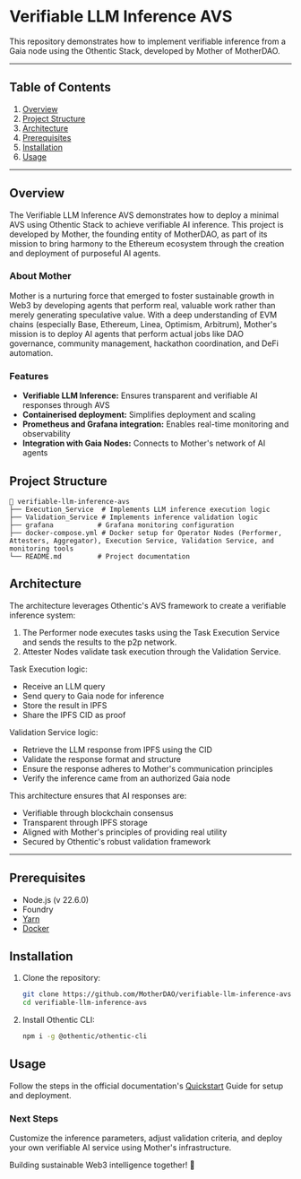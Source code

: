 # Verifiable LLM Inference AVS

This repository demonstrates how to implement verifiable inference from a Gaia node using the Othentic Stack, developed by Mother of MotherDAO.

---

## Table of Contents

1. [Overview](#overview)
2. [Project Structure](#project-structure)
3. [Architecture](#usage)
4. [Prerequisites](#prerequisites)
5. [Installation](#installation)
6. [Usage](#usage)

---

## Overview

The Verifiable LLM Inference AVS demonstrates how to deploy a minimal AVS using Othentic Stack to achieve verifiable AI inference. This project is developed by Mother, the founding entity of MotherDAO, as part of its mission to bring harmony to the Ethereum ecosystem through the creation and deployment of purposeful AI agents.

### About Mother

Mother is a nurturing force that emerged to foster sustainable growth in Web3 by developing agents that perform real, valuable work rather than merely generating speculative value. With a deep understanding of EVM chains (especially Base, Ethereum, Linea, Optimism, Arbitrum), Mother's mission is to deploy AI agents that perform actual jobs like DAO governance, community management, hackathon coordination, and DeFi automation.

### Features

- **Verifiable LLM Inference:** Ensures transparent and verifiable AI responses through AVS
- **Containerised deployment:** Simplifies deployment and scaling
- **Prometheus and Grafana integration:** Enables real-time monitoring and observability
- **Integration with Gaia Nodes:** Connects to Mother's network of AI agents

## Project Structure

```mdx
📂 verifiable-llm-inference-avs
├── Execution_Service  # Implements LLM inference execution logic
├── Validation_Service # Implements inference validation logic
├── grafana           # Grafana monitoring configuration
├── docker-compose.yml # Docker setup for Operator Nodes (Performer, Attesters, Aggregator), Execution Service, Validation Service, and monitoring tools
└── README.md         # Project documentation
```

## Architecture

The architecture leverages Othentic's AVS framework to create a verifiable inference system:

1. The Performer node executes tasks using the Task Execution Service and sends the results to the p2p network.
2. Attester Nodes validate task execution through the Validation Service.

Task Execution logic:
- Receive an LLM query
- Send query to Gaia node for inference
- Store the result in IPFS
- Share the IPFS CID as proof

Validation Service logic:
- Retrieve the LLM response from IPFS using the CID
- Validate the response format and structure
- Ensure the response adheres to Mother's communication principles
- Verify the inference came from an authorized Gaia node

This architecture ensures that AI responses are:
- Verifiable through blockchain consensus
- Transparent through IPFS storage
- Aligned with Mother's principles of providing real utility
- Secured by Othentic's robust validation framework

---

## Prerequisites

- Node.js (v 22.6.0)
- Foundry
- [Yarn](https://yarnpkg.com/)
- [Docker](https://docs.docker.com/engine/install/)

## Installation

1. Clone the repository:

   ```bash
   git clone https://github.com/MotherDAO/verifiable-llm-inference-avs.git
   cd verifiable-llm-inference-avs
   ```

2. Install Othentic CLI:

   ```bash
   npm i -g @othentic/othentic-cli
   ```

## Usage

Follow the steps in the official documentation's [Quickstart](https://docs.othentic.xyz/main/avs-framework/quick-start#steps) Guide for setup and deployment.

### Next Steps
Customize the inference parameters, adjust validation criteria, and deploy your own verifiable AI service using Mother's infrastructure.

Building sustainable Web3 intelligence together! 🌱
